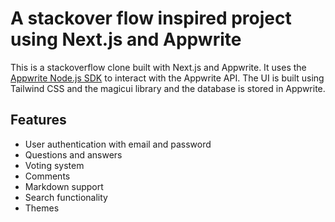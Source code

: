 # A stackover flow inspired project using Next.js and Appwrite


This is a stackoverflow clone built with Next.js and Appwrite. It uses the [Appwrite Node.js SDK](https://github.com/appwrite/sdk-for-node) to interact with the Appwrite API. The UI is built using Tailwind CSS and the magicui library and the database is stored in Appwrite.

## Features

-   User authentication with email and password
-   Questions and answers
-   Voting system
-   Comments
-   Markdown support
-   Search functionality
-   Themes

